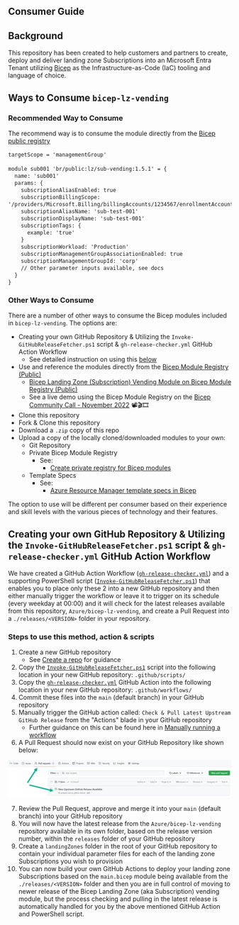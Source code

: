 <!-- markdownlint-disable MD041 -->
## Consumer Guide

## Background

This repository has been created to help customers and partners to create, deploy and deliver landing zone Subscriptions into an Microsoft Entra Tenant utilizing [Bicep](https://aka.ms/bicep) as the Infrastructure-as-Code (IaC) tooling and language of choice.

## Ways to Consume `bicep-lz-vending`

### Recommended Way to Consume

The recommend way is to consume the module directly from the [Bicep public registry](https://github.com/Azure/bicep-registry-modules/tree/main/modules/lz/sub-vending#examples)

```bicep
targetScope = 'managementGroup'

module sub001 'br/public:lz/sub-vending:1.5.1' = {
  name: 'sub001'
  params: {
    subscriptionAliasEnabled: true
    subscriptionBillingScope: '/providers/Microsoft.Billing/billingAccounts/1234567/enrollmentAccounts/123456'
    subscriptionAliasName: 'sub-test-001'
    subscriptionDisplayName: 'sub-test-001'
    subscriptionTags: {
      example: 'true'
    }
    subscriptionWorkload: 'Production'
    subscriptionManagementGroupAssociationEnabled: true
    subscriptionManagementGroupId: 'corp'
    // Other parameter inputs available, see docs
  }
}
```

### Other Ways to Consume

There are a number of other ways to consume the Bicep modules included in `bicep-lz-vending`. The options are:

- Creating your own GitHub Repository & Utilizing the `Invoke-GitHubReleaseFetcher.ps1` script & `gh-release-checker.yml` GitHub Action Workflow
  - See detailed instruction on using this [below](#creating-your-own-github-repository--utilizing-the-invoke-githubreleasefetcherps1-script--gh-release-checkeryml-github-action-workflow)
- Use and reference the modules directly from the [Bicep Module Registry (Public)](https://github.com/Azure/bicep-registry-modules)
  - [Bicep Landing Zone (Subscription) Vending Module on Bicep Module Registry (Public)](https://github.com/Azure/bicep-registry-modules/tree/main/modules/lz/sub-vending)
  - See a live demo using the Bicep Module Registry on the [Bicep Community Call - November 2022](https://youtu.be/hu0PgCamxt0?t=1038) 📽️🎬🎞️
- Clone this repository
- Fork & Clone this repository
- Download a `.zip` copy of this repo
- Upload a copy of the locally cloned/downloaded modules to your own:
  - Git Repository
  - Private Bicep Module Registry
    - See:
      - [Create private registry for Bicep modules](https://docs.microsoft.com/azure/azure-resource-manager/bicep/private-module-registry)
  - Template Specs
    - See:
      - [Azure Resource Manager template specs in Bicep](https://docs.microsoft.com/azure/azure-resource-manager/bicep/template-specs)

The option to use will be different per consumer based on their experience and skill levels with the various pieces of technology and their features.

## Creating your own GitHub Repository & Utilizing the `Invoke-GitHubReleaseFetcher.ps1` script & `gh-release-checker.yml` GitHub Action Workflow

We have created a GitHub Action Workflow ([`gh-release-checker.yml`](https://github.com/Azure/bicep-lz-vending/blob/main/.github/workflows/gh-release-checker.yml)) and a supporting PowerShell script ([`Invoke-GitHubReleaseFetcher.ps1`](https://github.com/Azure/bicep-lz-vending/blob/main/.github/scripts/Invoke-GitHubReleaseFetcher.ps1)) that enables you to place only these 2 into a new GitHub repository and then either manually trigger the workflow or leave it to trigger on its schedule (every weekday at 00:00) and it will check for the latest releases available from this repository, `Azure/bicep-lz-vending`, and create a Pull Request into a `./releases/<VERSION>` folder in your repository.

### Steps to use this method, action & scripts

1. Create a new GitHub repository
   - See [Create a repo](https://docs.github.com/get-started/quickstart/create-a-repo) for guidance
2. Copy the [`Invoke-GitHubReleaseFetcher.ps1`](https://github.com/Azure/bicep-lz-vending/blob/main/.github/scripts/Invoke-GitHubReleaseFetcher.ps1) script into the following location in your new GitHub repository: `.github/scripts/`
3. Copy the [`gh-release-checker.yml`](https://github.com/Azure/bicep-lz-vending/blob/main/.github/workflows/gh-release-checker.yml) GitHub Action into the following location in your new GitHub repository: `.github/workflows/`
4. Commit these files into the `main` (default branch) in your GitHub repository
5. Manually trigger the GitHub action called: `Check & Pull Latest Upstream GitHub Release` from the "Actions" blade in your GitHub repository
   - Further guidance on this can be found here in [Manually running a workflow](https://docs.github.com/actions/managing-workflow-runs/manually-running-a-workflow)
6. A Pull Request should now exist on your GitHub Repository like shown below:

![Pull Request Screenshot](img/release-checker-pr.png)

7. Review the Pull Request, approve and merge it into your `main` (default branch) into your GitHub repository
8. You will now have the latest release from the `Azure/bicep-lz-vending` repository available in its own folder, based on the release version number, within the `releases` folder of your GitHub repository
9. Create a `landingZones` folder in the root of your GitHub repository to contain your individual parameter files for each of the landing zone Subscriptions you wish to provision
10. You can now build your own GitHub Actions to deploy your landing zone Subscriptions based on the `main.bicep` module being available from the `./releases/<VERSION>` folder and then you are in full control of moving to newer release of the Bicep Landing Zone (aka Subscription) vending module, but the process checking and pulling in the latest release is automatically handled for you by the above mentioned GitHub Action and PowerShell script.
